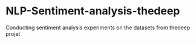 # NLP-Sentiment-analysis-thedeep
Conducting sentiment analysis experiments on the datasets from thedeep projet
